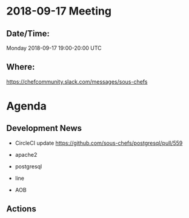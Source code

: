 # 2018-09-17 Meeting

## Date/Time:

Monday 2018-09-17 19:00-20:00 UTC

## Where:

<https://chefcommunity.slack.com/messages/sous-chefs>

# Agenda

## Development News

-   CircleCI update
  <https://github.com/sous-chefs/postgresql/pull/559>

-   apache2
-   postgresql
-   line
-   AOB

## Actions
